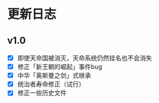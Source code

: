 # 更新日志

## v1.0

- [x] 即使天命国被消灭，天命系统仍然挂名也不会消失
- [x] 修正「新王朝的崛起」事件bug
- [x] 中华「奥斯曼之剑」式继承
- [x] 统治者寿命修正（试行）
- [x] 修正一些历史文件
